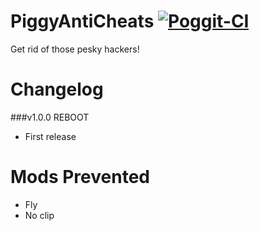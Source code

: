 # PiggyAntiCheats [![Poggit-CI](https://poggit.pmmp.io/ci.badge/MCPEPIG/PiggyAntiCheats/PiggyAntiCheats/master)](https://poggit.pmmp.io/ci.badge/MCPEPIG/PiggyAntiCheats/PiggyAntiCheats/master)
Get rid of those pesky hackers!

# Changelog

###v1.0.0 REBOOT
* First release

# Mods Prevented
* Fly
* No clip

